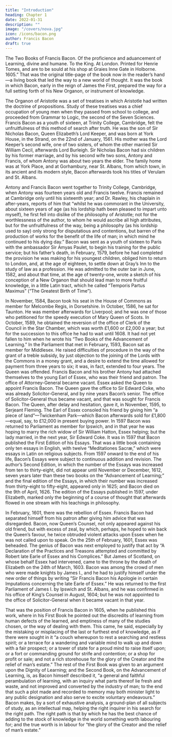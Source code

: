 ```yaml
---
title: "Introduction"
heading: Chapter 1
date: 2022-01-31
description: ""
image: "/covers/nova.jpg"
icon: /icons/bacon.png
author: Francis Bacon
draft: true
---
```



<!-- CASSELL & COMPANY, Limited: LONDON, PARIS & MELBOURNE. 1893. -->

The Two Books of Francis Bacon.  Of the proficience and aduancement of Learning, divine and humane.  To the King.  At London. Printed for Henrie Tomes, and are to be sould at his shop at Graies Inne Gate in Holborne. 1605.”   That was the original title-page of the book now in the reader’s hand—a living book that led the way to a new world of thought.  It was the book in which Bacon, early in the reign of James the First, prepared the way for a full setting forth of his New Organon, or instrument of knowledge.

The Organon of Aristotle was a set of treatises in which Aristotle had written the doctrine of propositions.  Study of these treatises was a chief occupation of young men when they passed from school to college, and proceeded from Grammar to Logic, the second of the Seven Sciences.  Francis Bacon as a youth of sixteen, at Trinity College, Cambridge, felt the unfruitfulness of this method of search after truth.  He was the son of Sir Nicholas Bacon, Queen Elizabeth’s Lord Keeper, and was born at York House, in the Strand, on the 22nd of January, 1561.  His mother was the Lord Keeper’s second wife, one of two sisters, of whom the other married Sir William Cecil, afterwards Lord Burleigh.  Sir Nicholas Bacon had six children by his former marriage, and by his second wife two sons, Antony and Francis, of whom Antony was about two years the elder.  The family home was at York Place, and at Gorhambury, near St. Albans, from which town, in its ancient and its modern style, Bacon afterwards took his titles of Verulam and St. Albans.

Antony and Francis Bacon went together to Trinity College, Cambridge, when Antony was fourteen years old and Francis twelve.  Francis remained at Cambridge only until his sixteenth year; and Dr. Rawley, his chaplain in after-years, reports of him that “whilst he was commorant in the University, about sixteen years of age (as his lordship hath been pleased to impart unto myself), he first fell into dislike of the philosophy of Aristotle; not for the worthlessness of the author, to whom he would ascribe all high attributes, but for the unfruitfulness of the way, being a philosophy (as his lordship used to say) only strong for disputatious and contentions, but barren of the production of works for the benefit of the life of man; in which mind he continued to his dying day.” Bacon was sent as a youth of sixteen to Paris with the ambassador Sir Amyas Paulet, to begin his training for the public service; but his father’s death, in February, 1579, before he had completed the provision he was making for his youngest children, obliged him to return to London, and, at the age of eighteen, to settle down at Gray’s Inn to the study of law as a profession.  He was admitted to the outer bar in June, 1582, and about that time, at the age of twenty-one, wrote a sketch of his conception of a New Organon that should lead man to more fruitful knowledge, in a little Latin tract, which he called “Temporis Partus Maximus” (“The Greatest Birth of Time”).

In November, 1584, Bacon took his seat in the House of Commons as member for Melcombe Regis, in Dorsetshire.  In October, 1586, he sat for Taunton.  He was member afterwards for Liverpool; and he was one of those who petitioned for the speedy execution of Mary Queen of Scots.  In October, 1589, he obtained the reversion of the office of Clerk of the Council in the Star Chamber, which was worth £1,600 or £2,000 a year; but for the succession to this office he had to wait until 1608.  It had not yet fallen to him when he wrote his “Two Books of the Advancement of Learning.”  In the Parliament that met in February, 1593, Bacon sat as member for Middlesex.  He raised difficulties of procedure in the way of the grant of a treble subsidy, by just objection to the joining of the Lords with the Commons in a money grant, and a desire to extend the time allowed for payment from three years to six; it was, in fact, extended to four years.  The Queen was offended.  Francis Bacon and his brother Antony had attached themselves to the young Earl of Essex, who was their friend and patron.  The office of Attorney-General became vacant. Essex asked the Queen to appoint Francis Bacon.  The Queen gave the office to Sir Edward Coke, who was already Solicitor-General, and by nine years Bacon’s senior. The office of Solicitor-General thus became vacant, and that was sought for Francis Bacon.  The Queen, after delay and hesitation, gave it, in November, 1595, to Serjeant Fleming.  The Earl of Essex consoled his friend by giving him “a piece of land”—Twickenham Park—which Bacon afterwards sold for £1,800—equal, say, to £12,000 in present buying power.  In 1597 Bacon was returned to Parliament as member for Ipswich, and in that year he was hoping to marry the rich widow of Sir William Hatton, Essex helping; but the lady married, in the next year, Sir Edward Coke.  It was in 1597 that Bacon published the First Edition of his Essays.  That was a little book containing only ten essays in English, with twelve “Meditationes Sacræ,” which were essays in Latin on religious subjects.  From 1597 onward to the end of his life, Bacon’s Essays were subject to continuous addition and revision.  The author’s Second Edition, in which the number of the Essays was increased from ten to thirty-eight, did not appear until November or December, 1612, seven years later than these two books on the “Advancement of Learning;” and the final edition of the Essays, in which their number was increased from thirty-eight to fifty-eight, appeared only in 1625; and Bacon died on the 9th of April, 1626.  The edition of the Essays published in 1597, under Elizabeth, marked only the beginning of a course of thought that afterwards flowed in one stream with his teachings in philosophy.

In February, 1601, there was the rebellion of Essex. Francis Bacon had separated himself from his patron after giving him advice that was disregarded.  Bacon, now Queen’s Counsel, not only appeared against his old friend, but with excess of zeal, by which, perhaps, he hoped to win back the Queen’s favour, he twice obtruded violent attacks upon Essex when he was not called upon to speak.  On the 25th of February, 1601, Essex was beheaded.  The genius of Bacon was next employed to justify that act by “A Declaration of the Practices and Treasons attempted and committed by Robert late Earle of Essex and his Complices.”  But James of Scotland, on whose behalf Essex had intervened, came to the throne by the death of Elizabeth on the 24th of March, 1603.  Bacon was among the crowd of men who were made knights by James I., and he had to justify himself under the new order of things by writing “Sir Francis Bacon his Apologie in certain Imputations concerning the late Earle of Essex.”  He was returned to the first Parliament of James I. by Ipswich and St. Albans, and he was confirmed in his office of King’s Counsel in August, 1604; but he was not appointed to the office of Solicitor-General when it became vacant in that year.

That was the position of Francis Bacon in 1605, when he published this work, where in his First Book he pointed out the discredits of learning from human defects of the learned, and emptiness of many of the studies chosen, or the way of dealing with them.  This came, he said, especially by the mistaking or misplacing of the last or furthest end of knowledge, as if there were sought in it “a couch whereupon to rest a searching and restless spirit; or a terrace for a wandering and variable mind to walk up and down with a fair prospect; or a tower of state for a proud mind to raise itself upon; or a fort or commanding ground for strife and contention; or a shop for profit or sale; and not a rich storehouse for the glory of the Creator and the relief of man’s estate.”  The rest of the First Book was given to an argument upon the Dignity of Learning; and the Second Book, on the Advancement of Learning, is, as Bacon himself described it, “a general and faithful perambulation of learning, with an inquiry what parts thereof lie fresh and waste, and not improved and converted by the industry of man; to the end that such a plot made and recorded to memory may both minister light to any public designation and also serve to excite voluntary endeavours.”  Bacon makes, by a sort of exhaustive analysis, a ground-plan of all subjects of study, as an intellectual map, helping the right inquirer in his search for the right path.  The right path is that by which he has the best chance of adding to the stock of knowledge in the world something worth labouring for; and the true worth is in labour for “the glory of the Creator and the relief of man’s estate.”

